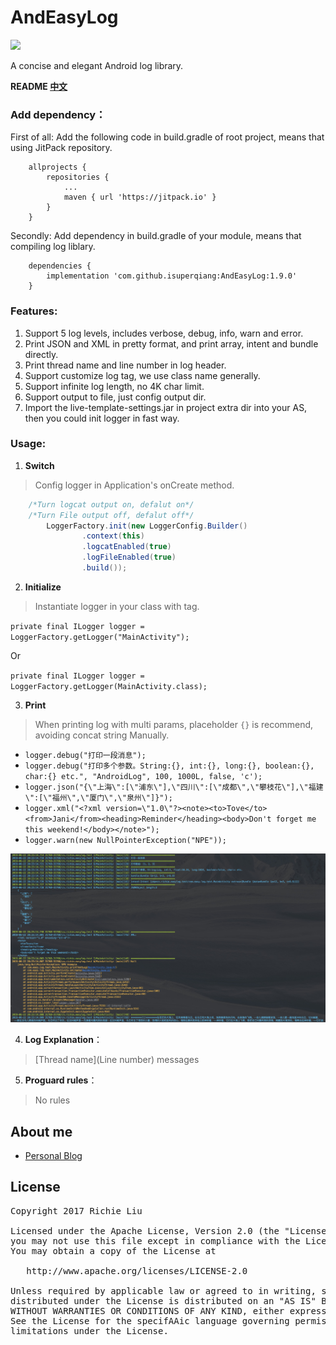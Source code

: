 # AndEasyLog

[![](https://jitpack.io/v/isuperqiang/AndEasyLog.svg)](https://jitpack.io/#isuperqiang/AndEasyLog)

A concise and elegant Android log library.

**README [中文](README.md)**

### Add dependency：

First of all: Add the following code in build.gradle of root project, means that using JitPack repository.

```
    allprojects {
        repositories {
            ...
            maven { url 'https://jitpack.io' }
        }
    }
```

Secondly: Add dependency in build.gradle of your module, means that compiling log liblary.

```
    dependencies {
        implementation 'com.github.isuperqiang:AndEasyLog:1.9.0'
    }
```

### Features:
1. Support 5 log levels, includes verbose, debug, info, warn and error.
2. Print JSON and XML in pretty format, and print array, intent and bundle directly.
3. Print thread name and line number in log header.
4. Support customize log tag, we use class name generally.
5. Support infinite log length, no 4K char limit.
6. Support output to file, just config output dir.
7. Import the live-template-settings.jar in project extra dir into your AS, then you could init logger in fast way.

### Usage:
1. **Switch**

> Config logger in Application's onCreate method.

```java
    /*Turn logcat output on, defalut on*/
    /*Turn File output off, defalut off*/
        LoggerFactory.init(new LoggerConfig.Builder()
                .context(this)
                .logcatEnabled(true)
                .logFileEnabled(true)
                .build());
```
2. **Initialize**

> Instantiate logger in your class with tag.

`private final ILogger logger = LoggerFactory.getLogger("MainActivity");`

Or

`private final ILogger logger = LoggerFactory.getLogger(MainActivity.class);`

3. **Print**

> When printing log with multi params, placeholder `{}` is recommend, avoiding concat string Manually.

* `logger.debug("打印一段消息");`
* `logger.debug("打印多个参数。String:{}, int:{}, long:{}, boolean:{}, char:{} etc.", "AndroidLog", 100, 1000L, false, 'c');`
* `logger.json("{\"上海\":[\"浦东\"],\"四川\":[\"成都\",\"攀枝花\"],\"福建\":[\"福州\",\"厦门\",\"泉州\"]}");`
* `logger.xml("<?xml version=\"1.0\"?><note><to>Tove</to><from>Jani</from><heading>Reminder</heading><body>Don't forget me this weekend!</body></note>");`
* `logger.warn(new NullPointerException("NPE"));`

<img src='extra/logcat_snapshot.jpg'/>

4. **Log Explanation**：

>  \[Thread name\](Line number) messages

5. **Proguard rules**：

>  No rules

## About me
* [Personal Blog](https://isuperqiang.cn)

## License
<pre>
Copyright 2017 Richie Liu

Licensed under the Apache License, Version 2.0 (the "License");
you may not use this file except in compliance with the License.
You may obtain a copy of the License at

   http://www.apache.org/licenses/LICENSE-2.0

Unless required by applicable law or agreed to in writing, software
distributed under the License is distributed on an "AS IS" BASIS,
WITHOUT WARRANTIES OR CONDITIONS OF ANY KIND, either express or implied.
See the License for the specifAAic language governing permissions and
limitations under the License.
</pre>
